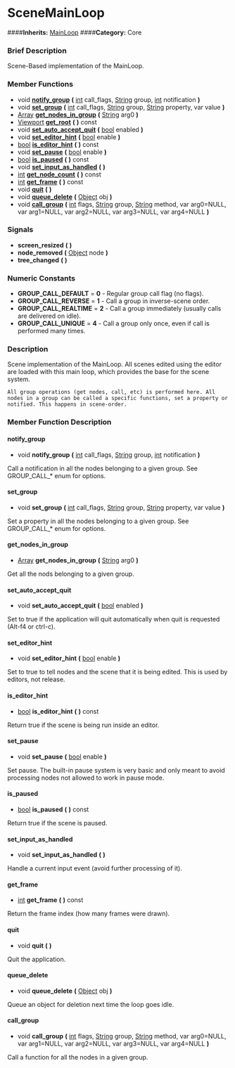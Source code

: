 #  SceneMainLoop  
####**Inherits:** [MainLoop](class_mainloop)
####**Category:** Core

###  Brief Description  
Scene-Based implementation of the MainLoop.

###  Member Functions 
  * void  **[notify&#95;group](#notify_group)**  **(** [int](class_int) call_flags, [String](class_string) group, [int](class_int) notification  **)**
  * void  **[set&#95;group](#set_group)**  **(** [int](class_int) call_flags, [String](class_string) group, [String](class_string) property, var value  **)**
  * [Array](class_array)  **[get&#95;nodes&#95;in&#95;group](#get_nodes_in_group)**  **(** [String](class_string) arg0  **)**
  * [Viewport](class_viewport)  **[get&#95;root](#get_root)**  **(** **)** const
  * void  **[set&#95;auto&#95;accept&#95;quit](#set_auto_accept_quit)**  **(** [bool](class_bool) enabled  **)**
  * void  **[set&#95;editor&#95;hint](#set_editor_hint)**  **(** [bool](class_bool) enable  **)**
  * [bool](class_bool)  **[is&#95;editor&#95;hint](#is_editor_hint)**  **(** **)** const
  * void  **[set&#95;pause](#set_pause)**  **(** [bool](class_bool) enable  **)**
  * [bool](class_bool)  **[is&#95;paused](#is_paused)**  **(** **)** const
  * void  **[set&#95;input&#95;as&#95;handled](#set_input_as_handled)**  **(** **)**
  * [int](class_int)  **[get&#95;node&#95;count](#get_node_count)**  **(** **)** const
  * [int](class_int)  **[get&#95;frame](#get_frame)**  **(** **)** const
  * void  **[quit](#quit)**  **(** **)**
  * void  **[queue&#95;delete](#queue_delete)**  **(** [Object](class_object) obj  **)**
  * void  **[call&#95;group](#call_group)**  **(** [int](class_int) flags, [String](class_string) group, [String](class_string) method, var arg0=NULL, var arg1=NULL, var arg2=NULL, var arg3=NULL, var arg4=NULL  **)**

###  Signals  
  *  **screen&#95;resized**  **(** **)**
  *  **node&#95;removed**  **(** [Object](class_object) node  **)**
  *  **tree&#95;changed**  **(** **)**

###  Numeric Constants  
  * **GROUP_CALL_DEFAULT** = **0** - Regular group call flag (no flags).
  * **GROUP_CALL_REVERSE** = **1** - Call a group in inverse-scene order.
  * **GROUP_CALL_REALTIME** = **2** - Call a group immediately (usually calls are delivered on idle).
  * **GROUP_CALL_UNIQUE** = **4** - Call a group only once, even if call is performed many times.

###  Description  
Scene implementation of the MainLoop. All scenes edited using the editor are loaded with this main loop, which provides the base for the scene system.

	All group operations (get nodes, call, etc) is performed here. All nodes in a group can be called a specific functions, set a property or notified. This happens in scene-order.

###  Member Function Description  

#### <a name="notify_group">notify_group</a>
  * void  **notify&#95;group**  **(** [int](class_int) call_flags, [String](class_string) group, [int](class_int) notification  **)**

Call a notification in all the nodes belonging to a given group. See GROUP_CALL_* enum for options.

#### <a name="set_group">set_group</a>
  * void  **set&#95;group**  **(** [int](class_int) call_flags, [String](class_string) group, [String](class_string) property, var value  **)**

Set a property in all the nodes belonging to a given group. See GROUP_CALL_* enum for options.

#### <a name="get_nodes_in_group">get_nodes_in_group</a>
  * [Array](class_array)  **get&#95;nodes&#95;in&#95;group**  **(** [String](class_string) arg0  **)**

Get all the nods belonging to a given group.

#### <a name="set_auto_accept_quit">set_auto_accept_quit</a>
  * void  **set&#95;auto&#95;accept&#95;quit**  **(** [bool](class_bool) enabled  **)**

Set to true if the application will quit automatically when quit is requested (Alt-f4 or ctrl-c).

#### <a name="set_editor_hint">set_editor_hint</a>
  * void  **set&#95;editor&#95;hint**  **(** [bool](class_bool) enable  **)**

Set to true to tell nodes and the scene that it is being edited. This is used by editors, not release.

#### <a name="is_editor_hint">is_editor_hint</a>
  * [bool](class_bool)  **is&#95;editor&#95;hint**  **(** **)** const

Return true if the scene is being run inside an editor.

#### <a name="set_pause">set_pause</a>
  * void  **set&#95;pause**  **(** [bool](class_bool) enable  **)**

Set pause. The built-in pause system is very basic and only meant to avoid processing nodes not allowed to work in pause mode.

#### <a name="is_paused">is_paused</a>
  * [bool](class_bool)  **is&#95;paused**  **(** **)** const

Return true if the scene is paused.

#### <a name="set_input_as_handled">set_input_as_handled</a>
  * void  **set&#95;input&#95;as&#95;handled**  **(** **)**

Handle a current input event (avoid further processing of it).

#### <a name="get_frame">get_frame</a>
  * [int](class_int)  **get&#95;frame**  **(** **)** const

Return the frame index (how many frames were drawn).

#### <a name="quit">quit</a>
  * void  **quit**  **(** **)**

Quit the application.

#### <a name="queue_delete">queue_delete</a>
  * void  **queue&#95;delete**  **(** [Object](class_object) obj  **)**

Queue an object for deletion next time the loop goes idle.

#### <a name="call_group">call_group</a>
  * void  **call&#95;group**  **(** [int](class_int) flags, [String](class_string) group, [String](class_string) method, var arg0=NULL, var arg1=NULL, var arg2=NULL, var arg3=NULL, var arg4=NULL  **)**

Call a function for all the nodes in a given group.
